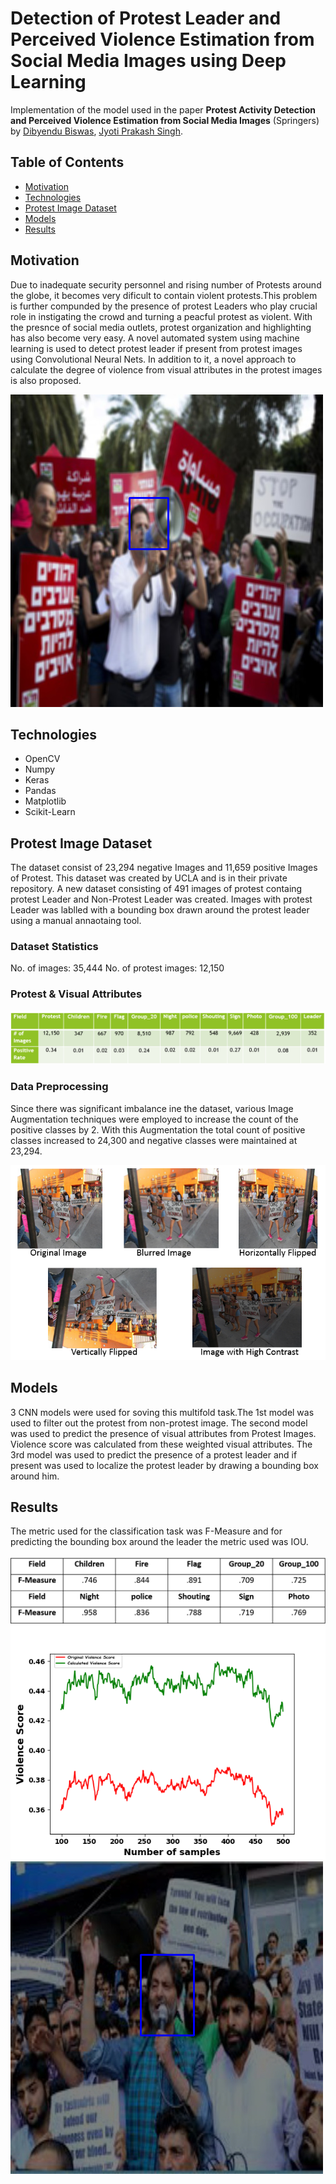 # Detection of Protest Leader and Perceived Violence Estimation from Social Media Images using Deep Learning
Implementation of the model used in the paper **Protest Activity Detection and Perceived Violence Estimation from Social Media Images**
(Springers) by [Dibyendu Biswas](https://github.com/Dibyendu-7), [Jyoti Prakash Singh](https://ieeexplore.ieee.org/author/38187001400).

## Table of Contents
* [Motivation](#motivation)
* [Technologies](#technologies) 
* [Protest Image Dataset](#protest-image-dataset )
* [Models](#models)
* [Results](#results)

## Motivation
Due to inadequate security personnel and rising number of Protests around the globe, it becomes very dificult to contain violent protests.This problem is further compunded by the presence of protest Leaders who play crucial role in instigating the crowd and turning a peacful protest as violent. With the presnce of social media outlets, protest organization and highlighting has also become very easy. A novel automated system using machine learning is used to detect protest leader if present from protest images using Convolutional Neural Nets. In addition to it, a novel approach to calculate the degree of violence from visual attributes in the protest images is also proposed.   

![](Images/caught_1.png)

## Technologies

* OpenCV 
* Numpy
* Keras
* Pandas
* Matplotlib
* Scikit-Learn

## Protest Image Dataset 
The dataset consist of 23,294 negative Images and 11,659 positive Images of Protest. This dataset was created by UCLA and is in their private repository. A new dataset consisting of 491 images of protest containg protest Leader and Non-Protest Leader was created. Images with protest Leader was lablled with a bounding box drawn around the protest leader using a manual annaotaing tool. 

### Dataset Statistics
No. of images: 35,444
No. of protest images: 12,150

### Protest & Visual Attributes

![](Images/Positive_Rate.png)

### Data Preprocessing

Since there was significant imbalance ine the dataset, various Image Augmentation techniques were employed to increase the count of the positive classes by 2. With this Augmentation the total count of positive classes increased to 24,300 and negative classes were maintained at 23,294.


![](Images/Augmentation.PNG)

## Models

3 CNN models were used for soving this multifold task.The 1st model was used to filter out the protest from non-protest image. The second model was used to predict the presence of visual attributes from Protest Images. Violence score was calculated from these weighted visual attributes. The 3rd model was used to predict the presence of a protest leader and if present was used to localize the protest leader by drawing a bounding box around him.

## Results

The metric used for the classification task was F-Measure and for predicting the bounding box around the leader the metric used was IOU.

![](Images/F-measure.png)
![](Images/Violence.png)
![](Images/caught_2.png)

